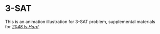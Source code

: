 # 3-SAT

This is an animation illustration for 3-SAT problem, supplemental materials for [*2048 Is Hard*](../2048IsHard).
